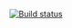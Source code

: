 [![Build status](https://ci.appveyor.com/api/projects/status/jntoi7fjggyuurpp?svg=true)](https://ci.appveyor.com/project/zosha1/2-2-selenide)
